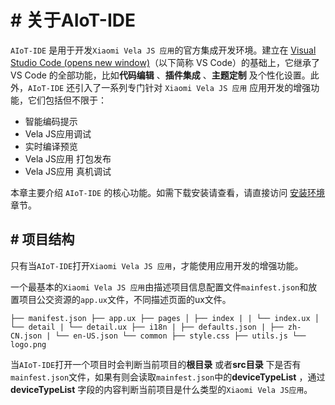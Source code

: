 <!-- 源地址: https://iot.mi.com/vela/quickapp/zh/tools/ -->

# # 关于AIoT-IDE

`AIoT-IDE` 是用于开发`Xiaomi Vela JS 应用`的官方集成开发环境。建立在 [Visual Studio Code (opens new window)](<https://code.visualstudio.com/>)（以下简称 VS Code）的基础上，它继承了 VS Code 的全部功能，比如**代码编辑** 、**插件集成** 、**主题定制** 及个性化设置。此外，`AIoT-IDE` 还引入了一系列专门针对 `Xiaomi Vela JS 应用` 应用开发的增强功能，它们包括但不限于：

  * 智能编码提示
  * Vela JS应用调试
  * 实时编译预览
  * Vela JS应用 打包发布
  * Vela JS应用 真机调试

本章主要介绍 `AIoT-IDE` 的核心功能。如需下载安装请查看，请直接访问 [安装环境](</vela/quickapp/zh/guide/start/use-ide.html>) 章节。

## # 项目结构

只有当`AIoT-IDE`打开`Xiaomi Vela JS 应用`，才能使用应用开发的增强功能。

一个最基本的`Xiaomi Vela JS 应用`由描述项目信息配置文件`mainfest.json`和放置项目公交资源的`app.ux`文件，不同描述页面的ux文件。

``` ├── manifest.json ├── app.ux ├── pages │ ├── index | | └── index.ux │ └── detail | └── detail.ux ├── i18n | ├── defaults.json | ├── zh-CN.json | └── en-US.json └── common ├── style.css ├── utils.js └── logo.png ```

当`AIoT-IDE`打开一个项目时会判断当前项目的**根目录** 或者**src目录** 下是否有`mainfest.json`文件，如果有则会读取`mainfest.json`中的**deviceTypeList** ，通过**deviceTypeList** 字段的内容判断当前项目是什么类型的`Xiaomi Vela JS应用`。
